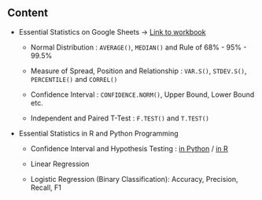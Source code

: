 
## Content

- Essential Statistics on Google Sheets -> [Link to workbook](https://docs.google.com/spreadsheets/d/17SnUwPgfZPMc0dHWBGfWn5jTZPA_KThz-ufv4ceZ4UU/edit?usp=sharing)

  - Normal Distribution : `AVERAGE()`, `MEDIAN()` and Rule of 68% - 95% - 99.5%
    
  - Measure of Spread, Position and Relationship : `VAR.S()`, `STDEV.S()`, `PERCENTILE()` and `CORREL()`
    
  - Confidence Interval : `CONFIDENCE.NORM()`, Upper Bound, Lower Bound etc.
    
  - Independent and Paired T-Test : `F.TEST()` and `T.TEST()`
 
- Essential Statistics in R and Python Programming
  
  - Confidence Interval and Hypothesis Testing :  [in Python](https://github.com/pakbung2000/DS-Bootcamp-BATCH09/blob/main/06%20-%20Essential%20Statistics/estimation_hypotest.py) /
    [in R](https://github.com/pakbung2000/DS-Bootcamp-BATCH09/blob/main/06%20-%20Essential%20Statistics/estimation_hypotest.r)
    
  - Linear Regression
    
  - Logistic Regression (Binary Classification): Accuracy, Precision, Recall, F1
